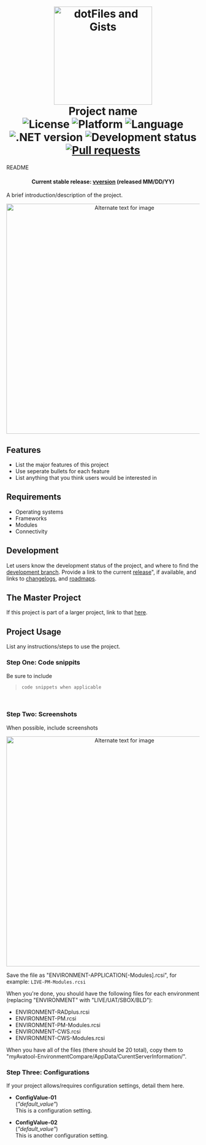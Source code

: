 <h1 align="center">
    <img src="https://github.com/APrettyCoolProgram/dotfiles-gists-etc/blob/master/AppData/Image/Project/dotfiles-gists-etc-project-logo.png" alt="dotFiles and Gists" width="256">
    <br>
    Project name
    <br>
    <img src="https://img.shields.io/badge/License-Apache%202.0-blue.svg" alt="License">
    <img src="https://img.shields.io/badge/Various-blue.svg" alt="Platform">
    <img src="https://img.shields.io/badge/Various-blue.svg" alt="Language">
    <img src="https://img.shields.io/badge/Various-blue.svg" alt=".NET version">
    <img src="https://img.shields.io/badge/Development%20Status-Active-brightgreen.svg" alt="Development status">
    <a href="https://help.github.com/articles/about-pull-requests/">
        <img src="https://img.shields.io/badge/Pull Requests-Go%20for%20it-brightgreen.svg?style=shields" alt="Pull requests">
    </a>
</h1>

README


<h4 align="center"> Current stable release: <a href=https://github.com/APrettyCoolProgram/myAvatool-EnvironmentCompare/releases>vversion</a> (released MM/DD/YY)</h4>

A brief introduction/description of the project.

<p align="center">
    <img align="center" src="https://github.com/APrettyCoolProgram/dotfiles-gists-etc/blob/master/AppData/Image/Project/dotfiles-gists-etc-project-screenshot-00.png" alt="Alternate text for image" width="600">
</p>

## Features
* List the major features of this project
* Use seperate bullets for each feature
* List anything that you think users would be interested in

## Requirements
* Operating systems
* Frameworks
* Modules
* Connectivity

## Development
Let users know the development status of the project, and where to find the [development branch](). Provide a link to the current [release]()", if available, and links to [changelogs](), and [roadmaps]().

## The Master Project
If this project is part of a larger project, link to that [here]().

## Project Usage
List any instructions/steps to use the project.

### Step One: Code snippits
Be sure to include
<br>
> `code snippets when applicable`

<br>

### Step Two: Screenshots
When possible, include screenshots
<br>
<p align="center">
    <img align="center" src="https://github.com/APrettyCoolProgram/dotfiles-gists-etc/blob/master/AppData/Image/Project/dotfiles-gists-etc-project-screenshot-01.png" alt="Alternate text for image" width="600">
</p>


Save the file as "ENVIRONMENT-APPLICATION[-Modules].rcsi", for example: `LIVE-PM-Modules.rcsi`

When you're done, you should have the following files for each environment (replacing "ENVIRONMENT" with "LIVE/UAT/SBOX/BLD"):
* ENVIRONMENT-RADplus.rcsi
* ENVIRONMENT-PM.rcsi
* ENVIRONMENT-PM-Modules.rcsi
* ENVIRONMENT-CWS.rcsi
* ENVIRONMENT-CWS-Modules.rcsi

When you have all of the files (there should be 20 total), copy them to "myAvatool-EnvironmentCompare/AppData/CurentServerInformation/". 

### Step Three: Configurations
If your project allows/requires configuration settings, detail them here.

* **ConfigValue-01**<br>
(*"default_value"*)<br>
This is a configuration setting.<br>

* **ConfigValue-02**<br>
(*"default_value"*)<br>
This is another configuration setting.<br>

